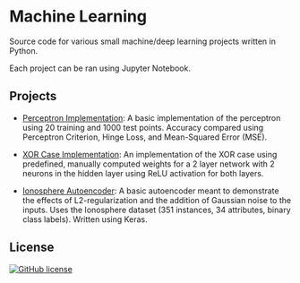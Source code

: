 # Machine Learning
Source code for various small machine/deep learning projects written in Python.

Each project can be ran using Jupyter Notebook.

## Projects

- [Perceptron Implementation](/Perceptron): A basic implementation of the perceptron using 20 training and 1000 test points. Accuracy compared using Perceptron Criterion, Hinge Loss, and Mean-Squared Error (MSE).

- [XOR Case Implementation](/XOR%20Case): An implementation of the XOR case using predefined, manually computed weights for a 2 layer network with 2 neurons in the hidden layer using ReLU activation for both layers.

- [Ionosphere Autoencoder](/Ionosphere%20Autoencoder): A basic autoencoder meant to demonstrate the effects of L2-regularization and the addition of Gaussian noise to the inputs. Uses the Ionosphere dataset (351 instances, 34 attributes, binary class labels). Written using Keras.

## License

[![GitHub license](https://img.shields.io/badge/license-MIT-blue.svg)](https://raw.githubusercontent.com/Jamboii/machine-learning/master/LICENSE.md)

